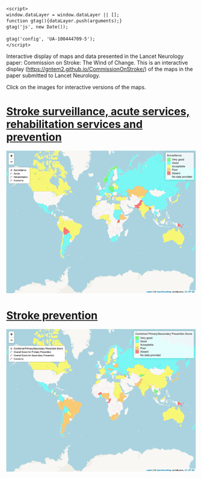 
<!-- Global site tag (gtag.js) - Google Analytics -->
  <script async src="https://www.googletagmanager.com/gtag/js?id=UA-100444709-5"></script>
    <script>
    window.dataLayer = window.dataLayer || [];
    function gtag(){dataLayer.push(arguments);}
    gtag('js', new Date());
    
    gtag('config', 'UA-100444709-5');
    </script>
    
Interactive display of maps and data presented in the Lancet Neurology paper: Commission on Stroke: The Wind of Change. This is an interactive display (https://gntem2.github.io/CommissionOnStroke/) of the maps in the paper submitted to Lancet Neurology.

Click on the images for interactive versions of the maps.

# [Stroke surveillance, acute services, rehabilitation services and prevention](./worldstrokemap1.html)

[![Surveillance, acute services, etc](./wsm1.png)](./worldstrokemap1.html)

# [Stroke prevention](./worldstrokemap2.html)

[![Prevention strategies](./wsm2.png)](./worldstrokemap2.html)

